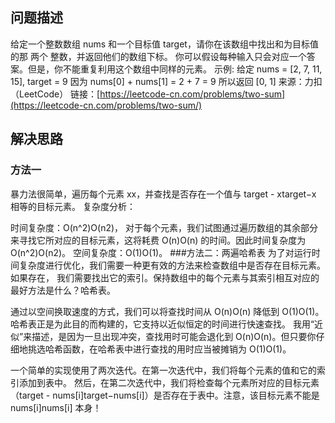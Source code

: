 

## 问题描述

给定一个整数数组 nums 和一个目标值 target，请你在该数组中找出和为目标值的那 两个 整数，并返回他们的数组下标。
你可以假设每种输入只会对应一个答案。但是，你不能重复利用这个数组中同样的元素。
示例:
给定 nums = [2, 7, 11, 15], target = 9
因为 nums[0] + nums[1] = 2 + 7 = 9
所以返回 [0, 1]
来源：力扣（LeetCode）
链接：[https://leetcode-cn.com/problems/two-sum](https://leetcode-cn.com/problems/two-sum/)

## 解决思路
### 方法一

暴力法很简单，遍历每个元素 xx，并查找是否存在一个值与 target - xtarget−x 相等的目标元素。
复杂度分析：

时间复杂度：O(n^2)O(n2)，
对于每个元素，我们试图通过遍历数组的其余部分来寻找它所对应的目标元素，这将耗费 O(n)O(n) 的时间。因此时间复杂度为 O(n^2)O(n2)。
空间复杂度：O(1)O(1)。
###方法二：两遍哈希表
为了对运行时间复杂度进行优化，我们需要一种更有效的方法来检查数组中是否存在目标元素。如果存在，
我们需要找出它的索引。保持数组中的每个元素与其索引相互对应的最好方法是什么？哈希表。

通过以空间换取速度的方式，我们可以将查找时间从 O(n)O(n) 降低到 O(1)O(1)。哈希表正是为此目的而构建的，它支持以近似恒定的时间进行快速查找。
我用“近似”来描述，是因为一旦出现冲突，查找用时可能会退化到 O(n)O(n)。但只要你仔细地挑选哈希函数，在哈希表中进行查找的用时应当被摊销为 O(1)O(1)。

一个简单的实现使用了两次迭代。在第一次迭代中，我们将每个元素的值和它的索引添加到表中。
然后，在第二次迭代中，我们将检查每个元素所对应的目标元素（target - nums[i]target−nums[i]）是否存在于表中。注意，该目标元素不能是 nums[i]nums[i] 本身！


